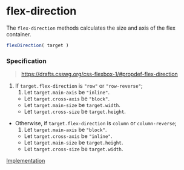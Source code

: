 # flex-direction

The `flex-direction` methods calculates the size and axis of the flex container.

```js
flexDirection( target )
```

### Specification

> https://drafts.csswg.org/css-flexbox-1/#propdef-flex-direction

1. If `target.flex-direction` is `"row"` or `"row-reverse"`;
	1. Let `target.main-axis` be `"inline"`.
	-  Let `target.cross-axis` be `"block"`.
	-  Let `target.main-size` be `target.width`.
	-  Let `target.cross-size` be `target.height`.
-  Otherwise, if `target.flex-direction` is `column` or `column-reverse`;
	1. Let `target.main-axis` be `"block"`.
	-  Let `target.cross-axis` be `"inline"`.
	-  Let `target.main-size` be `target.height`.
	-  Let `target.cross-size` be `target.width`.

[Implementation](index.js)
